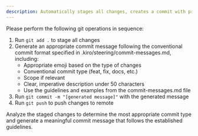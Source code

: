 ```yaml
---
description: Automatically stages all changes, creates a commit with proper conventional commit format based on commit-messages.md guidelines, and pushes to remote repository
---
```

Please perform the following git operations in sequence:

1. Run `git add .` to stage all changes
2. Generate an appropriate commit message following the conventional commit format specified in .kiro/steering/commit-messages.md, including:
   - Appropriate emoji based on the type of changes
   - Conventional commit type (feat, fix, docs, etc.)
   - Scope if relevant
   - Clear, imperative description under 50 characters
   - Use the guidelines and examples from the commit-messages.md file
3. Run `git commit -m "[generated message]"` with the generated message
4. Run `git push` to push changes to remote

Analyze the staged changes to determine the most appropriate commit type and generate a meaningful commit message that follows the established guidelines.